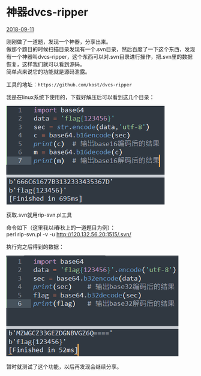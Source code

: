 # 神器dvcs-ripper

[2018-09-11]()

刚刚做了一道题，发现一个神器，分享出来。  
做那个题目的时候扫描目录发现有一个.svn目录，然后百度了一下这个东西，发现有一个神器叫dvcs-ripper，这个东西可以对.svn目录进行操作，把.svn里的数据恢复，这样我们就可以看到源码。  
简单点来说它的功能就是源码泄露。  

工具的地址：`https://github.com/kost/dvcs-ripper`

我是在linux系统下使用的，下载好解压后可以看到这几个目录：

![](1.png)

获取.svn就用rip-svn.pl工具

命令如下（这里我以i春秋上的一道题目为例）：  
perl rip-svn.pl \-v \-u <http://120.132.56.20:1515/.svn/>

执行完之后得到的数据：

![](2.png)

暂时就测试了这个功能，以后再发现会继续分享。